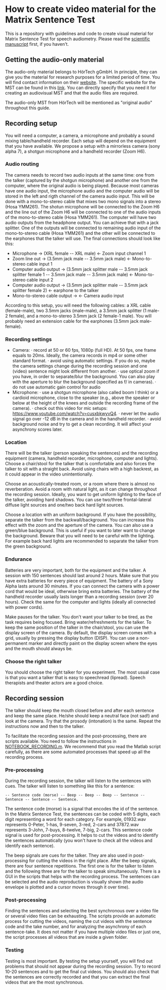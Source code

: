 # How to create video material for the Matrix Sentence Test
This is a repository with guidelines and code to create visual material for Matrix Sentence Test for speech audiometry. Please read the [scientific manuscript](https://arxiv.org/abs/1912.04700) first, if you haven't.

## Getting the audio-only material
The audio-only material belongs to HörTech gGmbH. In principle, they can give you the material for research purposes for a limited period of time. You will find contact information on their [website](https://www.hoertech.de/). The specific website for the MST can be found in this [link](https://www.hoertech.de/en/devices/intma.html). You can directly specify that you need it for creating an audiovisual MST and that the audio files are required.

The audio-only MST from HörTech will be mentioned as "original audio" throughout this guide.

## Recording setup
You will need a computer, a camera, a microphone and probably a sound mixing table/handheld recorder. Each setup will depend on the equipment that you have available. We propose a setup with a mirrorless camera (sony alpha 7), a shotgun microphone and a handheld recorder (Zoom H6).

### Audio routing
The camera needs to record two audio inputs at the same time: one from the talker (captured by the shotgun microphone) and another one from the computer, where the original audio is being played. Because most cameras have one audio input, the microphone audio and the computer audio will be stored in the left and rigth channel of the camera audio input. This will be done with a mono-to-stereo cable that mixes two mono signals into a stereo (Hosa YMM261). The shotun microphone will be connected to the Zoom H6 and the line out of the Zoom H6 will be connected to one of the audio inputs of the mono-to-stereo cable (Hosa YMM261). The computer will have two audio outputs from the headphone output. You can achieve that with a jack splitter. One of the outputs will be connected to remaining audio input of the mono-to-stereo cable (Hosa YMM261) and the other will be connected to the earphones that the talker will use. The final connections should look like this:
- Microphone -> (XRL female -- XRL male) <- Zoom input channel 1
- Zoom line out -> (3.5mm jack male -- 3.5mm jack male) <- Mono-to-stereo cable input 1
- Computer audio output -> (3.5mm jack splitter male -- 3.5mm jack splitter female 1 -- 3.5mm jack male -- 3.5mm jack male) <- Mono-to-stereo cable input 2
- Computer audio output -> (3.5mm jack splitter male -- 3.5mm jack splitter female 2) <- earphone to the talker
- Mono-to-stereo cable output -> <- Camera audio input


According to this setup, you will need the following cables: a XRL cable (female-male), two 3.5mm jacks (male-male), a 3.5mm jack splitter (1 male-2 female), and a mono-to-stereo 3.5mm jack (2 female-1 male). You will probably need an extension cable for the earphones (3.5mm jack male-female).

### Recording settings
- Camera:
   · record at 50 or 60 fps, 1080p (full HD). At 50 fps, one frame equals to 20ms. Ideally, the camera records in mp4 or some other standard format.
   · avoid using automatic settings. If you do so, maybe the camera settings change during the recording session and one (video) sentence might look different from another.
   · use optical zoom if you have, in order to separate/blur the background. You can also play with the aperture to blur the background (specified as f/<number> in cameras).
   · do not use automatic gain control for audio
- Microphone:
  · use a shotgun microphone (also called boom I think) or a cardioid microphone, close to the speaker (e.g., above the speaker or below at the height of the knees and outside the recording frame of the camera).
  · check out this video for mic setups: https://www.youtube.com/watch?v=cusxbkwyvQ4.
  · never let the audio signal go over -12 dB in the camera and in the handheld recorder.
  · avoid background noise and try to get a clean recording. It will affect your asynchrony scores later.

### Location
There will be the talker (person speaking the sentences) and the recording equipment (camera, handheld recorder, microphone, computer and lights). Choose a chair/stool for the talker that is comfortable and also forces the talker to sit with a straight back. Avoid using chairs with a high backrest, as it could appear in the video unintentionally.

Choose an acoustically-treated room, or a room where there is almost no reverberation. Avoid a room with natural light, as it can change throughout the recording session. Ideally, you want to get uniform lighting to the face of the talker, avoiding hard shadows. You can use two/three frontal-lateral diffuse light sources and one/two back hard light sources.

Choose a location with an uniform background. If you have the possibility, separate the talker from the backwall/background. You can increase this effect with the zoom and the aperture of the camera. You can also use a green/blue background. This is useful if you want to later want to change the background. Beware that you will need to be careful with the lighting. For example back hard lights are recommended to separate the talker from the green background.

### Endurance
Batteries are very important, both for the equipment and the talker. A session with 150 sentences should last around 2 hours. Make sure that you have extra batteries for every piece of equipment. The battery of a Sony Alpha lasts around 30 minutes. If you can connect the camera with a power cord that would be ideal, otherwise bring extra batteries. The battery of the handheld recorder usually lasts longer than a recording session (over 20 hours). Check the same for the computer and lights (ideally all connected with power cords).

Make pauses for the talker. You don't want your talker to be tired, as the task requires being focused. Bring water/refreshments for the talker. To keep the same position of the talker in the chair/stool, you can use the display screen of the camera. By default, the display screen comes with a grid, usually by pressing the display button (DISP). You can use a non-permanent marker and directly paint on the display screen where the eyes and the mouth should always be.

### Choose the right talker
You should choose the right talker for you experiment. The most usual case is that you want a talker that is easy to speechread (lipread). Speech therapists and theater actors are a good choice.



## Recording session
The talker should keep the mouth closed before and after each sentence and keep the same place. He/she should keep a neutral face (not sad!) and look at the camera. Try that the prosody (intonation) is the same. Repeat the instructions now and then to the talker. 

To facilitate the recording session and the post-processing, there are scripts available. You need to follow the instructions in [NOTEBOOK_RECORDING.m](https://github.com/gerardllorach/audiovisualdubbedMST/blob/main/NOTEBOOK_RECORDING.m). We recommend that you read the Matlab script carefully, as there are some automated processes that speed up all the recording process. 

### Pre-processing
During the recording session, the talker will listen to the sentences with cues. The talker will listen to something like this for a sentence: 
   ```
   -- Sentence code (morse) -- Beep -- Beep -- Beep -- Sentence -- Sentence -- Sentence -- Sentence.
   ```
   
   The sentence code (morse) is a signal that encodes the id of the sentence. In the Matrix Sentence Test, the sentences can be coded with 5 digits, each digit representing a word for each category. For example, 01932.wav represents 0-Peter, 1-has, 9-seven, 3-red, 2-cars and 37872.wav represents 3-John, 7-buys, 8-twelve, 7-big, 2-cars. This sentence code signal is used for post-processing. It helps to cut the videos and to identify the sentences automatically (you won't have to check all the videos and identify each sentence).
   
   The beep signals are cues for the talker. They are also used in post-processing for cutting the videos in the right place. After the beep signals, there are four sentence repetitions. The first one is for the talker to listen and the following three are for the talker to speak simultaneously. There is a GUI in the scripts that helps with the recording process. The sentences can be selected and the audio reproduction is visually shown (the audio envelope is plotted and a cursor moves through it over time).
   
### Post-processing
   Finding the sentences and selecting the best synchronous over a video file or several video files can be exhausting. The scripts provide an automatic process for cutting the videos, naming the cut videos with the sentence code and the take number, and for analyzing  the asynchrony of each sentence-take. It does not matter if you have multiple video files or just one, the script processes all videos that are inside a given folder.

### Testing
Testing is most important. By testing the setup yourself, you will find out problems that should not appear during the recording session. Try to record 10-20 sentences and to get the final cut videos. You should also check that the sentences are correctly recorded and that you can extract the final videos that are the most synchronous.
